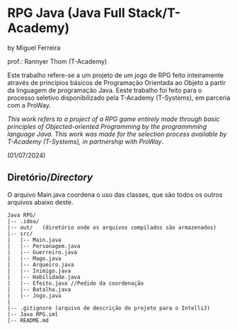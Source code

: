# RPG Java (Java Full Stack/T-Academy)
by Miguel Ferreira

prof.: Rannyer Thom (T-Academy)

Este trabalho refere-se a um projeto de um jogo de RPG feito inteiramente através de princípios básicos de Programação Orientada ao Objeto a partir da linguagem de programação Java. Eeste trabalho foi feito para o processo seletivo disponibilizado pela T-Academy (T-Systems), em parceria com a ProWay.

*This work refers to a project of a RPG game entirely made through basic principles of Objected-oriented Programming by the programmming language Java. This work was made for the selection process available by T-Academy (T-Systems), in partnership with ProWay*.

(01/07/2024)

## Diretório/*Directory*

O arquivo Main.java coordena o uso das classes, que são todos os outros arquivos abaixo deste.

```
Java RPG/  
|-- .idea/
|-- out/   (diretório onde os arquivos compilados são armazenados)
|-- src/
|   |-- Main.java
|   |-- Personagem.java
|   |-- Guerreiro.java
|   |-- Mago.java
|   |-- Arqueiro.java
|   |-- Inimigo.java
|   |-- Habilidade.java
|   |-- Efeito.java //Pedido da coordenação
|   |-- Batalha.java
|   |-- Jogo.java
|
|-- .gitignore (arquivo de descrição do projeto para o IntelliJ)
|-- Java RPG.iml   
|-- README.md   
```
